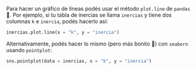 Para hacer un gráfico de líneas podés usar el método `plot.line` de `pandas` :panda_face:. Por ejemplo, si tu tabla de inercias se llama `inercias` y tiene dos columnas `k` e `inercia`, podés hacerlo así:

```python
inercias.plot.line(x = "k", y = "inercia")
```

Alternativamente, podés hacer lo mismo (pero más bonito :star2:) con `seaborn` usando `pointplot`: 

```python
sns.pointplot(data = inercias, x = "k", y = "inercia")
```


